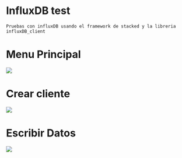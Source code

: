 # InfluxDB test

```
Pruebas con influxDB usando el framework de stacked y la libreria influxDB_client
```

# Menu Principal
<img src="screen/screen_1.png">

# Crear cliente
<img src="screen/screen_2.png">

# Escribir Datos
<img src="screen/screen_3.png">
